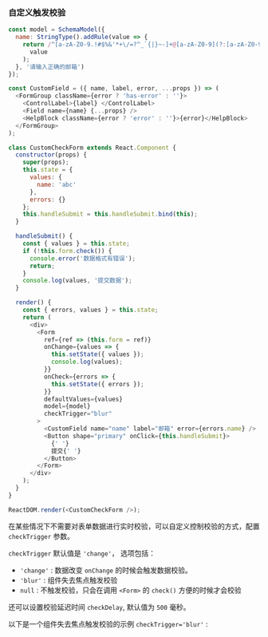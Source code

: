 ### 自定义触发校验

<!--start-code-->

```js
const model = SchemaModel({
  name: StringType().addRule(value => {
    return /^[a-zA-Z0-9.!#$%&'*+\/=?^_`{|}~-]+@[a-zA-Z0-9](?:[a-zA-Z0-9-]{0,61}[a-zA-Z0-9])?(?:\.[a-zA-Z0-9](?:[a-zA-Z0-9-]{0,61}[a-zA-Z0-9])?)*$/.test(
      value
    );
  }, '请输入正确的邮箱')
});

const CustomField = ({ name, label, error, ...props }) => (
  <FormGroup className={error ? 'has-error' : ''}>
    <ControlLabel>{label} </ControlLabel>
    <Field name={name} {...props} />
    <HelpBlock className={error ? 'error' : ''}>{error}</HelpBlock>
  </FormGroup>
);

class CustomCheckForm extends React.Component {
  constructor(props) {
    super(props);
    this.state = {
      values: {
        name: 'abc'
      },
      errors: {}
    };
    this.handleSubmit = this.handleSubmit.bind(this);
  }

  handleSubmit() {
    const { values } = this.state;
    if (!this.form.check()) {
      console.error('数据格式有错误');
      return;
    }
    console.log(values, '提交数据');
  }

  render() {
    const { errors, values } = this.state;
    return (
      <div>
        <Form
          ref={ref => (this.form = ref)}
          onChange={values => {
            this.setState({ values });
            console.log(values);
          }}
          onCheck={errors => {
            this.setState({ errors });
          }}
          defaultValues={values}
          model={model}
          checkTrigger="blur"
        >
          <CustomField name="name" label="邮箱" error={errors.name} />
          <Button shape="primary" onClick={this.handleSubmit}>
            {' '}
            提交{' '}
          </Button>
        </Form>
      </div>
    );
  }
}

ReactDOM.render(<CustomCheckForm />);
```

<!--end-code-->

在某些情况下不需要对表单数据进行实时校验，可以自定义控制校验的方式，配置 `checkTrigger` 参数。

`checkTrigger` 默认值是 `'change'`， 选项包括：

- `'change'` : 数据改变 `onChange` 的时候会触发数据校验。
- `'blur'` : 组件失去焦点触发校验
- `null` : 不触发校验，只会在调用 `<Form>` 的 `check()` 方便的时候才会校验

还可以设置校验延迟时间 `checkDelay`, 默认值为 `500` 毫秒。

以下是一个组件失去焦点触发校验的示例 `checkTrigger='blur'` :

